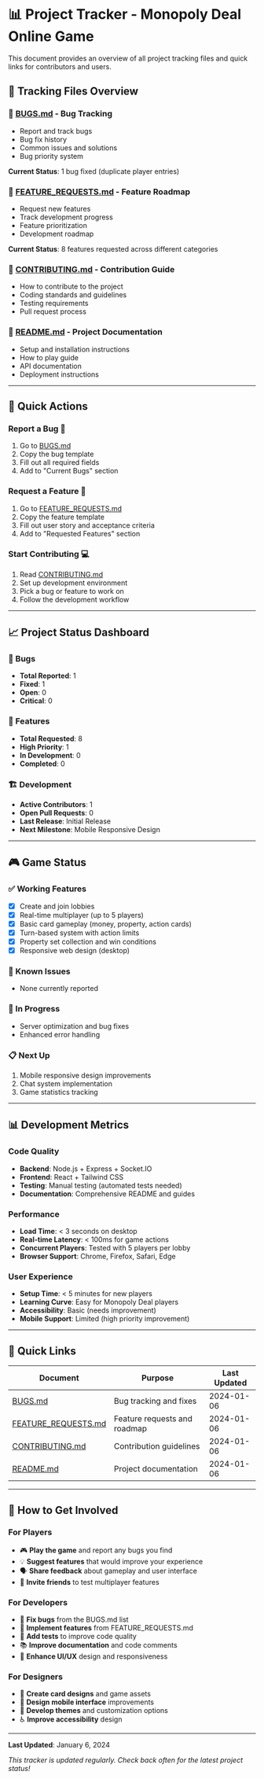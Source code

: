 # 📊 Project Tracker - Monopoly Deal Online Game

This document provides an overview of all project tracking files and quick links for contributors and users.

## 📁 Tracking Files Overview

### 🐛 [BUGS.md](./BUGS.md) - Bug Tracking
- Report and track bugs
- Bug fix history
- Common issues and solutions
- Bug priority system

**Current Status**: 1 bug fixed (duplicate player entries)

### 🚀 [FEATURE_REQUESTS.md](./FEATURE_REQUESTS.md) - Feature Roadmap  
- Request new features
- Track development progress
- Feature prioritization
- Development roadmap

**Current Status**: 8 features requested across different categories

### 🤝 [CONTRIBUTING.md](./CONTRIBUTING.md) - Contribution Guide
- How to contribute to the project
- Coding standards and guidelines
- Testing requirements
- Pull request process

### 📖 [README.md](./README.md) - Project Documentation
- Setup and installation instructions
- How to play guide
- API documentation
- Deployment instructions

---

## 🎯 Quick Actions

### Report a Bug 🐛
1. Go to [BUGS.md](./BUGS.md)
2. Copy the bug template
3. Fill out all required fields
4. Add to "Current Bugs" section

### Request a Feature 🚀
1. Go to [FEATURE_REQUESTS.md](./FEATURE_REQUESTS.md)  
2. Copy the feature template
3. Fill out user story and acceptance criteria
4. Add to "Requested Features" section

### Start Contributing 💻
1. Read [CONTRIBUTING.md](./CONTRIBUTING.md)
2. Set up development environment
3. Pick a bug or feature to work on
4. Follow the development workflow

---

## 📈 Project Status Dashboard

### 🐛 Bugs
- **Total Reported**: 1
- **Fixed**: 1 
- **Open**: 0
- **Critical**: 0

### 🚀 Features  
- **Total Requested**: 8
- **High Priority**: 1
- **In Development**: 0
- **Completed**: 0

### 🏗️ Development
- **Active Contributors**: 1
- **Open Pull Requests**: 0
- **Last Release**: Initial Release
- **Next Milestone**: Mobile Responsive Design

---

## 🎮 Game Status

### ✅ Working Features
- [x] Create and join lobbies
- [x] Real-time multiplayer (up to 5 players)
- [x] Basic card gameplay (money, property, action cards)
- [x] Turn-based system with action limits
- [x] Property set collection and win conditions
- [x] Responsive web design (desktop)

### 🚧 Known Issues
- None currently reported

### 🔄 In Progress
- Server optimization and bug fixes
- Enhanced error handling

### 📋 Next Up
1. Mobile responsive design improvements
2. Chat system implementation  
3. Game statistics tracking

---

## 📊 Development Metrics

### Code Quality
- **Backend**: Node.js + Express + Socket.IO
- **Frontend**: React + Tailwind CSS
- **Testing**: Manual testing (automated tests needed)
- **Documentation**: Comprehensive README and guides

### Performance  
- **Load Time**: < 3 seconds on desktop
- **Real-time Latency**: < 100ms for game actions
- **Concurrent Players**: Tested with 5 players per lobby
- **Browser Support**: Chrome, Firefox, Safari, Edge

### User Experience
- **Setup Time**: < 5 minutes for new players
- **Learning Curve**: Easy for Monopoly Deal players
- **Accessibility**: Basic (needs improvement)
- **Mobile Support**: Limited (high priority improvement)

---

## 🔗 Quick Links

| Document | Purpose | Last Updated |
|----------|---------|--------------|
| [BUGS.md](./BUGS.md) | Bug tracking and fixes | 2024-01-06 |
| [FEATURE_REQUESTS.md](./FEATURE_REQUESTS.md) | Feature requests and roadmap | 2024-01-06 |
| [CONTRIBUTING.md](./CONTRIBUTING.md) | Contribution guidelines | 2024-01-06 |
| [README.md](./README.md) | Project documentation | 2024-01-06 |

---

## 🎯 How to Get Involved

### For Players
- 🎮 **Play the game** and report any bugs you find
- 💡 **Suggest features** that would improve your experience  
- 🗣️ **Share feedback** about gameplay and user interface
- 🌟 **Invite friends** to test multiplayer features

### For Developers
- 🐛 **Fix bugs** from the BUGS.md list
- 🚀 **Implement features** from FEATURE_REQUESTS.md
- 🧪 **Add tests** to improve code quality
- 📚 **Improve documentation** and code comments
- 🎨 **Enhance UI/UX** design and responsiveness

### For Designers
- 🎨 **Create card designs** and game assets
- 📱 **Design mobile interface** improvements
- 🌈 **Develop themes** and customization options
- ♿ **Improve accessibility** design

---

**Last Updated**: January 6, 2024

*This tracker is updated regularly. Check back often for the latest project status!* 